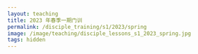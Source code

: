 ```yaml
---
layout: teaching
title: 2023 年春季一期门训
permalink: /disciple_training/s1/2023/spring
image: /image/teaching/disciple_lessons_s1_2023_spring.jpg
tags: hidden
---
```


